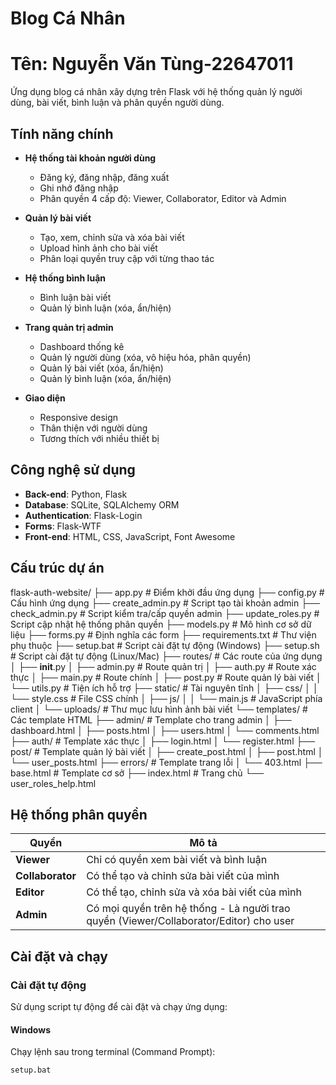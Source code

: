 # Blog Cá Nhân
# Tên: Nguyễn Văn Tùng-22647011

Ứng dụng blog cá nhân xây dựng trên Flask với hệ thống quản lý người dùng, bài viết, bình luận và phân quyền người dùng.

## Tính năng chính

- **Hệ thống tài khoản người dùng**
  - Đăng ký, đăng nhập, đăng xuất
  - Ghi nhớ đăng nhập
  - Phân quyền 4 cấp độ: Viewer, Collaborator, Editor và Admin

- **Quản lý bài viết**
  - Tạo, xem, chỉnh sửa và xóa bài viết
  - Upload hình ảnh cho bài viết
  - Phân loại quyền truy cập với từng thao tác

- **Hệ thống bình luận**
  - Bình luận bài viết
  - Quản lý bình luận (xóa, ẩn/hiện)

- **Trang quản trị admin**
  - Dashboard thống kê
  - Quản lý người dùng (xóa, vô hiệu hóa, phân quyền)
  - Quản lý bài viết (xóa, ẩn/hiện)
  - Quản lý bình luận (xóa, ẩn/hiện)

- **Giao diện**
  - Responsive design
  - Thân thiện với người dùng
  - Tương thích với nhiều thiết bị

## Công nghệ sử dụng

- **Back-end**: Python, Flask
- **Database**: SQLite, SQLAlchemy ORM
- **Authentication**: Flask-Login
- **Forms**: Flask-WTF
- **Front-end**: HTML, CSS, JavaScript, Font Awesome

## Cấu trúc dự án

flask-auth-website/
├── app.py                   # Điểm khởi đầu ứng dụng
├── config.py                # Cấu hình ứng dụng
├── create_admin.py          # Script tạo tài khoản admin
├── check_admin.py           # Script kiểm tra/cấp quyền admin
├── update_roles.py          # Script cập nhật hệ thống phân quyền
├── models.py                # Mô hình cơ sở dữ liệu
├── forms.py                 # Định nghĩa các form
├── requirements.txt         # Thư viện phụ thuộc
├── setup.bat                # Script cài đặt tự động (Windows)
├── setup.sh                 # Script cài đặt tự động (Linux/Mac)
├── routes/                  # Các route của ứng dụng
│   ├── __init__.py
│   ├── admin.py             # Route quản trị
│   ├── auth.py              # Route xác thực
│   ├── main.py              # Route chính
│   ├── post.py              # Route quản lý bài viết
│   └── utils.py             # Tiện ích hỗ trợ
├── static/                  # Tài nguyên tĩnh
│   ├── css/
│   │   └── style.css        # File CSS chính
│   ├── js/
│   │   └── main.js          # JavaScript phía client
│   └── uploads/             # Thư mục lưu hình ảnh bài viết
└── templates/               # Các template HTML
    ├── admin/               # Template cho trang admin
    │   ├── dashboard.html
    │   ├── posts.html
    │   ├── users.html
    │   └── comments.html
    ├── auth/                # Template xác thực
    │   ├── login.html
    │   └── register.html
    ├── post/                # Template quản lý bài viết
    │   ├── create_post.html
    │   ├── post.html
    │   └── user_posts.html
    ├── errors/              # Template trang lỗi
    │   └── 403.html
    ├── base.html            # Template cơ sở
    ├── index.html           # Trang chủ
    └── user_roles_help.html


## Hệ thống phân quyền
| Quyền           | Mô tả |
|----------------|------------------------------------------|
| **Viewer**     | Chỉ có quyền xem bài viết và bình luận |
| **Collaborator** | Có thể tạo và chỉnh sửa bài viết của mình |
| **Editor**     | Có thể tạo, chỉnh sửa và xóa bài viết của mình |
| **Admin**      | Có mọi quyền trên hệ thống - Là người trao quyền                          (Viewer/Collaborator/Editor) cho user  |


## Cài đặt và chạy

### Cài đặt tự động
Sử dụng script tự động để cài đặt và chạy ứng dụng:

#### Windows
Chạy lệnh sau trong terminal (Command Prompt):
```sh
setup.bat
